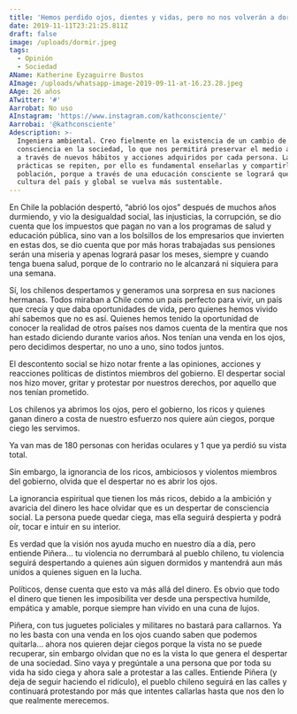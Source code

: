 ```yaml
---
title: 'Hemos perdido ojos, dientes y vidas, pero no nos volverán a dormir'
date: 2019-11-11T23:21:25.811Z
draft: false
image: /uploads/dormir.jpeg
tags:
  - Opinión
  - Sociedad
AName: Katherine Eyzaguirre Bustos
AImage: /uploads/whatsapp-image-2019-09-11-at-16.23.28.jpeg
AAge: 26 años
ATwitter: '#'
Aarrobat: No uso
AInstagram: 'https://www.instagram.com/kathconsciente/'
Aarrobai: '@kathconsciente'
Adescription: >-
  Ingeniera ambiental. Creo fielmente en la existencia de un cambio de
  consciencia en la sociedad, lo que nos permitirá preservar el medio ambiente,
  a través de nuevos hábitos y acciones adquiridos por cada persona. Las buenas
  prácticas se repiten, por ello es fundamental enseñarlas y compartirlas con la
  población, porque a través de una educación consciente se logrará que la
  cultura del país y global se vuelva más sustentable.
---
```

En Chile la población despertó, “abrió los ojos” después de muchos años durmiendo, y vio la desigualdad social, las injusticias, la corrupción, se dio cuenta que los impuestos que pagan no van a los programas de salud y educación pública, sino van a los bolsillos de los empresarios que invierten en estas dos, se dio cuenta que por más horas trabajadas sus pensiones serán una miseria y apenas logrará pasar los meses, siempre y cuando tenga buena salud, porque de lo contrario no le alcanzará ni siquiera para una semana. 

Sí, los chilenos despertamos y generamos una sorpresa en sus naciones hermanas. Todos miraban a Chile como un país perfecto para vivir, un país que crecía y que daba oportunidades de vida, pero quienes hemos vivido ahí sabemos que no es así. Quienes hemos tenido la oportunidad de conocer la realidad de otros países nos damos cuenta de la mentira que nos han estado diciendo durante varios años. Nos tenían una venda en los ojos, pero decidimos despertar, no uno a uno, sino todos juntos. 

El descontento social se hizo notar frente a las opiniones, acciones y reacciones políticas de distintos miembros del gobierno. El despertar social nos hizo mover, gritar y protestar por nuestros derechos, por aquello que nos tenían prometido. 

Los chilenos ya abrimos los ojos, pero el gobierno, los ricos y quienes ganan dinero a costa de nuestro esfuerzo nos quiere aún ciegos, porque ciego les servimos.

Ya van mas de 180 personas con heridas oculares y 1 que ya perdió su vista total. 

Sin embargo, la ignorancia de los ricos, ambiciosos y violentos miembros del gobierno, olvida que el despertar no es abrir los ojos. 

La ignorancia espiritual que tienen los más ricos, debido a la ambición y avaricia del dinero les hace olvidar que es un despertar de consciencia social. La persona puede quedar ciega, mas ella seguirá despierta y podrá oír, tocar e intuir  en su interior. 

Es verdad que la visión nos ayuda mucho en nuestro día a día, pero entiende Piñera... tu violencia no derrumbará al pueblo chileno, tu violencia seguirá despertando a quienes aún siguen dormidos y mantendrá aun más unidos a quienes siguen en la lucha. 

Políticos, dense cuenta que esto va más allá del dinero. Es obvio que todo el dinero que tienen les imposibilita ver desde una perspectiva humilde, empática y amable, porque siempre han vivido en una cuna de lujos.

Piñera, con tus juguetes policiales y militares no bastará para callarnos. Ya no les basta con una venda en los ojos cuando saben que podemos quitarla... ahora nos quieren dejar ciegos porque la vista no se puede recuperar, sin embargo olvidan que no es la vista lo que genera el despertar de una sociedad. Sino vaya y pregúntale a una persona que por toda su vida ha sido ciega y ahora sale a protestar a las calles. Entiende Piñera (y deja de seguir haciendo el ridículo), el pueblo chileno seguirá en las calles y continuará protestando por más que intentes callarlas hasta que nos den lo que realmente merecemos.
